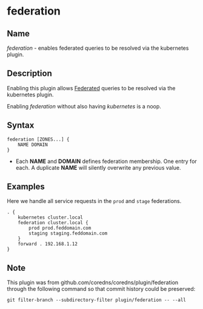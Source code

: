 # federation

## Name

*federation* - enables federated queries to be resolved via the kubernetes plugin.

## Description

Enabling this plugin allows
[Federated](https://kubernetes.io/docs/tasks/federation/federation-service-discovery/) queries to be
resolved via the kubernetes plugin.

Enabling *federation* without also having *kubernetes* is a noop.

## Syntax

~~~
federation [ZONES...] {
    NAME DOMAIN
}
~~~

* Each **NAME** and **DOMAIN** defines federation membership. One entry for each. A duplicate
  **NAME** will silently overwrite any previous value.

## Examples

Here we handle all service requests in the `prod` and `stage` federations.

~~~
. {
    kubernetes cluster.local
    federation cluster.local {
        prod prod.feddomain.com
        staging staging.feddomain.com
    }
    forward . 192.168.1.12
}
~~~

## Note

This plugin was from github.com/coredns/coredns/plugin/federation through
the following command so that commit history could be preserved:
```
git filter-branch --subdirectory-filter plugin/federation -- --all
```
